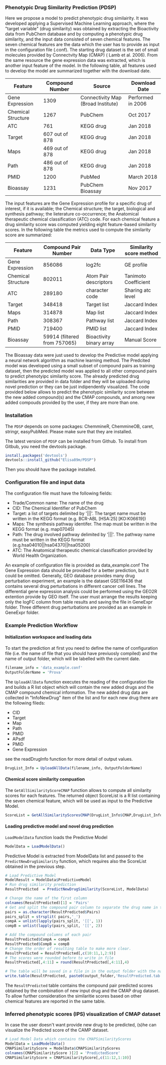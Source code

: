 
### Phenotypic Drug Similarity Prediction (PDSP)



Here we propose a model to predict phenotypic drug similairity. It was developed applying a Supervised Machine Learning approach, where the "target variable" (drug similarity) was obtained by extracting the Bioactivity data from PubChem database and by computing a phenotypic drug similarity, and the input data consisted of seven chemical features.
The seven chemical features are the data which the user has to provide as input in the configuration file (.conf).
The starting drug dataset is the set of small molecules provided by Connectvity Map (CMAP) ( Lamb et al. 2006). From the same resource the gene expression data was extracted, which is another input feature of the model. 
In the following table, all features used to develop the model are summarized together with the download date.

| Feature| Compound Number|  Source|Download Date|
|------|---------|----------|---------|
|Gene Expression|1309|Connectivity Map (Broad Institute)|Performed in 2006|
|Chemical Structure|1267|PubChem|Oct 2017|
|ATC|761|KEGG drug|Jan 2018|
|Target| 607 out of 878|KEGG drug|Jan 2018|
|Maps|469 out of 878|KEGG drug|Jan 2018|
|Path|486 out of 878|KEGG drug|Jan 2018|
|PMID|1200|PubMed|March 2018| 
|Bioassay|1231|PubChem Bioassay|Nov 2017|


The input features are the Gene Expression profile for a specific drug of interest, if it is available; the Chemical structure; the target, biological and synthesis pathway; the lieterature co-occurrence; the Anatomical therapeutic chemical classification (ATC) code. 
For each chemical feature a drug similarity score was computed yielding eight feature-based similarity scores. 
In the following table the metrics used to compute the similarity score are summarized:

|Feature|Compound Pair Number|Data Type|Similarity score method|
|-------|---------|-----------|--------|
|Gene Expression|856086|log2fc|GE profile|correlation|
|Chemical Structure|802011|Atom Pair descriptors|Tanimoto Coefficient|
|ATC|289180|character code|Sharing atc level|
|Target|348418|Target list|Jaccard Index|
|Maps|314878|Map list|Jaccard Index|
|Path|308367|Pathway list|Jaccard Index|
|PMID|719400|PMID list|Jaccard Index|
|Bioassay|59914 (filtered from 757065)|Bioactivity binary array|Manual Score|


The Bioassay data were just used to develop the Predictive model applying a neural network algorithm as machine learning method.
The Predcited model was developed using a small subset of compound pairs as training dataset, then the predicted model was applied to all other compound pairs to predict phenotyipc similarity score. The already predicted drug similarities are provided in data folder and they will be uploaded during novel prediction or they can be just indipendently visualized.
The code provided below allows to predict the phenotypic similarity score between the new added compound(s) and the CMAP compounds, and among new added compouds provided by the user, if they are more than one.


### Installation

The `PDSP` depends on some packages: ChemmineR, ChemmineOB, caret, stringr, easyPubMed. Please make sure that they are installed.

The latest version of `PDSP` can be installed from Github. To install from Gitbub, you need the devtools package.

``` r
install.packages('devtools')
devtools::install_github("Elisa89m/PDSP")
```

Then you should have the package installed.



### Configuration file and input data

The configuration file must have the following fields:

- Trade/Common name: The name of the drug
- CID: The Chemical Identifier of PubChem
- Target: a list of targets delimited by '|||'. The target name must be written in the KEGG format (e.g. BCR-ABL [HSA:25] [KO:K06619])
- Maps: The synthesis pathway identifer. The map must be written in the KEGG format (e.g. map07045)
- Path: The drug involved pathway delimited by '|||'. The pathway name must be written in the KEGG format  (e.g.hsa04010||hsa04370||hsa05200)
- ATC: The Anatomical therapeutic chemical classification provided by World Health Organization.

An example of configuration file is provided as data_example.conf
The Gene Expression data should be provided for a better prediction, but it could be omitted. Generally, GEO database provides many drug perturbation experiment, an example is the dataset GSE116436 that contains several drug perturbations in different cancer cell lines. The differential gene expression analysis could be performed using the GEO2R extention provide by GEO itself. The user must arrange the results keeping only the logFC column from table results and saving the file in GeneExpr folder. Three different drug perturbations are provided as an example in GeneExpr folder. 



### Example Prediction Workflow


#### Initialization workspace and loading data

To start the prediction at first you need to define the name of configuration file (i.e. the name of file that you should have previuosly compiled) and the name of output folder, which will be labelled with the current date.

``` r
filename_info = 'data_example.conf'
OutputFolderName = 'Prova'
```

The `UploadAllData` function executes the reading of the configuration file and builds a R list object which will contain the new added drugs and the CMAP compound chemical information. The new added drug data are collected in "InfoNewDrug" item of the list and for each new drug there are the following fileds:
- CID
- Target
- Map
- Path
- PMID
- APsdf
- PMID
- Gene Expression

see the readDrugInfo function for more detail of output values.

``` r
DrugList_Info = UploadAllData(filename_info, OutputFolderName)
```


#### Chemical score similarity compuation

The `GetAllSimilarityScoreCMAP` function allows to compute all similarity scores for each features. The returned object ScoreList is a R list containing the seven chemical feature, which will be used as input to the Predictive Model. 

``` r
ScoreList = GetAllSimilarityScoresCMAP(DrugList_Info$CMAP,DrugList_Info$InfoNewDrug)
```

#### Loading predictive model and novel drug prediction


`LoadModelData` function loads the Predictive Model


``` r
ModelData = LoadModelData()
```

Predictive Model is extracted from ModelData list and passed to the `PredictNewDrugSimilarity` function, which requires also the ScoreList obtained in the previous step.


``` r
# Load Predictive Model
ModelResult = ModelData$PredictiveModel
# Run drug similarity prediction 
ResultPredicted  = PredictNewDrugSimilarity(ScoreList, ModelData)
```

``` r
# Change the name of the first column
colnames(ResultPredicted)[1] = 'Pairs'
# Get and split the compound pair column to separate the drug name in two different columns
pairs = as.character(ResultPredicted$Pairs)
pairs_split = strsplit( pairs,'_')
compA = unlist(lapply(pairs_split, '[[', 1))
compB = unlist(lapply(pairs_split, '[[', 2))

# Add the compound columns of each pair 
ResultPredicted$CompA = compA
ResultPredicted$CompB = compB
# Change the order of resulting table to make more clear.
ResultPredicted = ResultPredicted[,c(10:11,1,2:9)]
# The scores were rounded before to write in file
ResultPredicted[,4:11] = round(ResultPredicted[,4:11],4)
```

``` r
# The table will be saved in a file in in the output folder with the name `ResultPredicted.tab`.
write.table(ResultPredicted, paste0(output_folder,'ResultPredicted.tab'), sep= '\t', row.names=FALSE,quote=FALSE)

```

The `ResultPredicted` table contains the compound pair predicted scores obtained by the combination of new input drug and the CMAP drug dataset. To allow further consideration the similaritie scores based on other chemical features are reported in the same table.



### Inferred phenotypic scores (IPS) visualization of CMAP dataset 

In case the user doesn't want provide new drug to be predicted, (s)he can visualize the Predicted score of the CAMP dataset.


``` r
# Load Model Data which contains the CMAPSimilarityScores
ModelData = LoadModelData()
CMAPSimilarityScore = ModelData$CMAPSimilarityScores
colnames(CMAPSimilarityScore )[2] = 'PredictedScore'
CMAPSimilarityScore = CMAPSimilarityScore[,c(11:12,1:10)]

```



